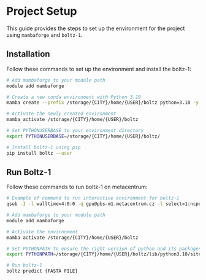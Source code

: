 # Project Setup

This guide provides the steps to set up the environment for the project using `mambaforge` and `boltz-1`.

## Installation

Follow these commands to set up the environment and install the boltz-1:

```bash
# Add mambaforge to your module path
module add mambaforge

# Create a new conda environment with Python 3.10
mamba create --prefix /storage/{CITY}/home/{USER}/boltz python=3.10 -y

# Activate the newly created environment
mamba activate /storage/{CITY}/home/{USER}/boltz

# Set PYTHONUSERBASE to your environment directory
export PYTHONUSERBASE=/storage/{CITY}/home/{USER}/boltz/

# Install boltz-1 using pip
pip install boltz --user
```

## Run Boltz-1

Follow these commands to run boltz-1 on metacentrum:

```bash
# Example of command to run interactive environment for boltz-1
qsub -I -l walltime=4:0:0 -q gpu@pbs-m1.metacentrum.cz -l select=1:ncpus=1:ngpus=1:mem=20gb:scratch_local=10gb

# Add mambaforge to your module path
module add mambaforge

# Activate the environment
mamba activate /storage/{CITY}/home/{USER}/boltz

# Set PYTHONPATH to ensure the right version of python and its packages are used
export PYTHONPATH=/storage/{CITY}/home/{USER}/boltz/lib/python3.10/site-packages/

# Run boltz-1
boltz predict {FASTA FILE}
```
